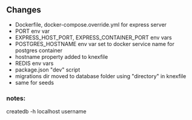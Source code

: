 ## Changes
- Dockerfile, docker-compose.override.yml for express server
- PORT env var
- EXPRESS_HOST_PORT, EXPRESS_CONTAINER_PORT env vars
- POSTGRES_HOSTNAME env var set to docker service name for postgres container
- hostname property added to knexfile
- REDIS env vars
- package.json "dev" script
- migrations dir moved to database folder using "directory" in knexfile
- same for seeds


### notes:
createdb -h localhost username
